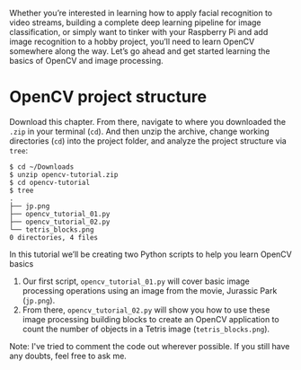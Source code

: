 Whether you’re interested in learning how to apply facial recognition to video streams, building a complete deep learning pipeline for image classification, or simply want to tinker with your Raspberry Pi and add image recognition to a hobby project, you’ll need to learn OpenCV somewhere along the way.
Let’s go ahead and get started learning the basics of OpenCV and image processing.

# OpenCV project structure

Download this chapter. From there, navigate to where you downloaded the ```.zip``` in your terminal (```cd```). And then unzip the archive, change working directories (```cd```) into the project folder, and analyze the project structure via ```tree```:
```
$ cd ~/Downloads
$ unzip opencv-tutorial.zip
$ cd opencv-tutorial
$ tree
.
├── jp.png
├── opencv_tutorial_01.py
├── opencv_tutorial_02.py
└── tetris_blocks.png
0 directories, 4 files
```

In this tutorial we’ll be creating two Python scripts to help you learn OpenCV basics

 1. Our first script, ```opencv_tutorial_01.py``` will cover basic image processing operations using an image from the movie, Jurassic Park (```jp.png```).
 2. From there, ```opencv_tutorial_02.py``` will show you how to use these image processing building blocks to create an OpenCV application to count the number of       objects in a Tetris image (```tetris_blocks.png```).

Note:
I've tried to comment the code out wherever possible. If you still have any doubts, feel free to ask me.

